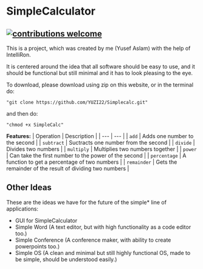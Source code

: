 # SimpleCalculator 
## [![contributions welcome](https://img.shields.io/badge/contributions-welcome-brightgreen.svg?style=flat)](https://github.com/dwyl/esta/issues)

This is a project, which was created by me (Yusef Aslam) with the help of IntelliRon.

It is centered around the idea that all software should be easy to use, and it should be functional but still
minimal and it has to look pleasing to the eye.

To download, please download using zip on this website, or in the terminal do: 

`"git clone https://github.com/YUZI22/Simplecalc.git"`

and then do:

`"chmod +x SimpleCalc"`

**Features:**
| Operation | Description |
| --- | --- |
| `add` | Adds one number to the second |
| `subtract` | Suctracts one number from the second |
| `divide` | Divides two numbers |
| `multiply` | Multiplies two numbers together |
| `power` | Can take the first number to the power of the second |
| `percentage` | A function to get a percentage of two numbers |
| `remainder` | Gets the remainder of the result of dividing two numbers |


## Other Ideas
These are the ideas we have for the future of the simple* line of applications:
- GUI for SimpleCalculator
- Simple Word (A text editor, but with high functionality as a code editor too.)
- Simple Conference (A conference maker, with ability to create powerpoints too.)
- Simple OS (A clean and minimal but still highly functional OS, made to be simple, should be understood easily.)
